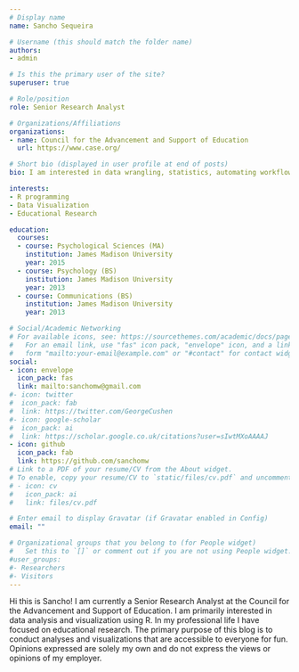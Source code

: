 ```yaml
---
# Display name
name: Sancho Sequeira

# Username (this should match the folder name)
authors:
- admin

# Is this the primary user of the site?
superuser: true

# Role/position
role: Senior Research Analyst

# Organizations/Affiliations
organizations:
- name: Council for the Advancement and Support of Education
  url: https://www.case.org/

# Short bio (displayed in user profile at end of posts)
bio: I am interested in data wrangling, statistics, automating workflows, and data visualization using R.

interests:
- R programming
- Data Visualization
- Educational Research

education:
  courses:
  - course: Psychological Sciences (MA)
    institution: James Madison University
    year: 2015
  - course: Psychology (BS)
    institution: James Madison University
    year: 2013
  - course: Communications (BS)
    institution: James Madison University
    year: 2013

# Social/Academic Networking
# For available icons, see: https://sourcethemes.com/academic/docs/page-builder/#icons
#   For an email link, use "fas" icon pack, "envelope" icon, and a link in the
#   form "mailto:your-email@example.com" or "#contact" for contact widget.
social:
- icon: envelope
  icon_pack: fas
  link: mailto:sanchomw@gmail.com
#- icon: twitter
#  icon_pack: fab
#  link: https://twitter.com/GeorgeCushen
#- icon: google-scholar
#  icon_pack: ai
#  link: https://scholar.google.co.uk/citations?user=sIwtMXoAAAAJ
- icon: github
  icon_pack: fab
  link: https://github.com/sanchomw
# Link to a PDF of your resume/CV from the About widget.
# To enable, copy your resume/CV to `static/files/cv.pdf` and uncomment the lines below.
# - icon: cv
#   icon_pack: ai
#   link: files/cv.pdf

# Enter email to display Gravatar (if Gravatar enabled in Config)
email: ""

# Organizational groups that you belong to (for People widget)
#   Set this to `[]` or comment out if you are not using People widget.
#user_groups:
#- Researchers
#- Visitors
---
```


Hi this is Sancho! I am currently a Senior Research Analyst at the Council for the Advancement and Support of Education. I am primarily interested in data analysis and visualization using R. In my professional life I have focused on educational research. The primary purpose of this blog is to conduct analyses and visualizations that are accessible to everyone for fun. Opinions expressed are solely my own and do not express the views or opinions of my employer. 
